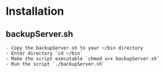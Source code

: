 # Installation

## backupServer.sh

    - Copy the backupServer.sh to your ~/bin directory
    - Enter directory `cd ~/bin`
    - Make the script executable `chmod u+x backupServer.sh`
    - Run the script `./backupServer.sh`
